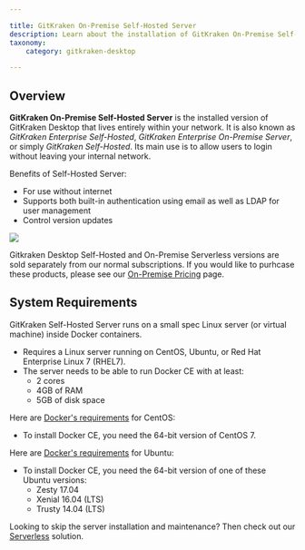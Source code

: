 ```yaml
---

title: GitKraken On-Premise Self-Hosted Server
description: Learn about the installation of GitKraken On-Premise Self-Hosted Server
taxonomy:
    category: gitkraken-desktop

---
```


## Overview

**GitKraken On-Premise Self-Hosted Server** is the installed version of GitKraken Desktop that lives entirely within your network. It is also known as *GitKraken Enterprise Self-Hosted*, *GitKraken Enterprise On-Premise Server*, or simply *GitKraken Self-Hosted*. Its main use is to allow users to login without leaving your internal network.

Benefits of Self-Hosted Server:

- For use without internet
- Supports both built-in authentication using email as well as LDAP for user management
- Control version updates

<img src='/wp-content/uploads/manage-users.png' srcset='/wp-content/uploads/manage-users@2x.png 2x' class="help-center-img img-bordered">

<div class='callout callout--warning'>
    <p>Gitkraken Desktop Self-Hosted and On-Premise Serverless versions are sold separately from our normal subscriptions. If you would like to purhcase these products, please see our <a href='https://www.gitkraken.com/git-client/on-premise-pricing?_gl=1*vtr4xk*_up*MQ..*_gs*MQ..&gclid=Cj0KCQjwqIm_BhDnARIsAKBYcmv98H0EKgytPnuCPuTqdL2vy4GQaCsizBMO9m8mz2n1hMMXO3AAw7YaAiyKEALw_wcB?source=help_center&product=gitkraken'>On-Premise Pricing</a> page.</p>
</div>

## System Requirements

GitKraken Self-Hosted Server runs on a small spec Linux server (or virtual machine) inside Docker containers.

  * Requires a Linux server running on CentOS, Ubuntu, or Red Hat Enterprise Linux 7 (RHEL7).
  * The server needs to be able to run Docker CE with at least:
    * 2 cores
    * 4GB of RAM
    * 5GB of disk space

Here are [Docker's requirements](https://docs.docker.com/engine/installation/linux/docker-ce/centos/) for CentOS:

  * To install Docker CE, you need the 64-bit version of CentOS 7.

Here are [Docker's requirements](https://docs.docker.com/engine/installation/linux/docker-ce/ubuntu/) for Ubuntu:

  * To install Docker CE, you need the 64-bit version of one of these Ubuntu versions:
    * Zesty 17.04
    * Xenial 16.04 (LTS)
    * Trusty 14.04 (LTS)

<div class='callout callout--neutral'>
  <p>Looking to skip the server installation and maintenance? Then check out our <a href="/gitkraken-desktop/stand-alone/">Serverless</a> solution.</p>
</div>




